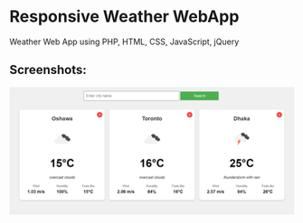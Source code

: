 # Responsive Weather WebApp
Weather Web App using PHP, HTML, CSS, JavaScript, jQuery

Screenshots:
---
![Desktop Preview](https://github.com/srs404/WeatherApp/blob/main/Screenshot%202024-10-04%20193439.png)
